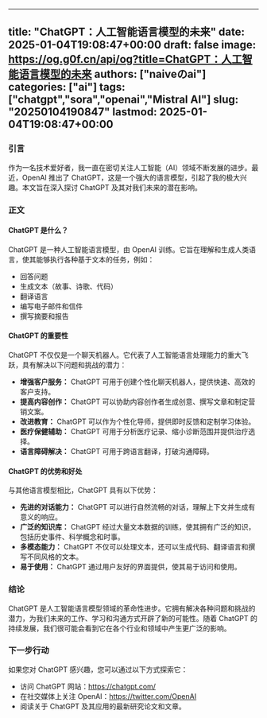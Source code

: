 
---
title: "ChatGPT：人工智能语言模型的未来"
date: 2025-01-04T19:08:47+00:00
draft: false
image: https://og.g0f.cn/api/og?title=ChatGPT：人工智能语言模型的未来
authors: ["naiveのai"]
categories: ["ai"]
tags: ["chatgpt","sora","openai","Mistral AI"]
slug: "20250104190847"
lastmod: 2025-01-04T19:08:47+00:00
---
### 引言
作为一名技术爱好者，我一直在密切关注人工智能（AI）领域不断发展的进步。最近，OpenAI 推出了 ChatGPT，这是一个强大的语言模型，引起了我的极大兴趣。本文旨在深入探讨 ChatGPT 及其对我们未来的潜在影响。

### 正文

#### ChatGPT 是什么？
ChatGPT 是一种人工智能语言模型，由 OpenAI 训练。它旨在理解和生成人类语言，使其能够执行各种基于文本的任务，例如：

- 回答问题
- 生成文本（故事、诗歌、代码）
- 翻译语言
- 编写电子邮件和信件
- 撰写摘要和报告

#### ChatGPT 的重要性
ChatGPT 不仅仅是一个聊天机器人。它代表了人工智能语言处理能力的重大飞跃，具有解决以下问题和挑战的潜力：

- **增强客户服务：** ChatGPT 可用于创建个性化聊天机器人，提供快速、高效的客户支持。
- **提高内容创作：** ChatGPT 可以协助内容创作者生成创意、撰写文章和制定营销文案。
- **改进教育：** ChatGPT 可以作为个性化导师，提供即时反馈和定制学习体验。
- **医疗保健辅助：** ChatGPT 可用于分析医疗记录、缩小诊断范围并提供治疗选择。
- **语言障碍解决：** ChatGPT 可用于跨语言翻译，打破沟通障碍。

#### ChatGPT 的优势和好处
与其他语言模型相比，ChatGPT 具有以下优势：

- **先进的对话能力：** ChatGPT 可以进行自然流畅的对话，理解上下文并生成有意义的响应。
- **广泛的知识库：** ChatGPT 经过大量文本数据的训练，使其拥有广泛的知识，包括历史事件、科学概念和时事。
- **多模态能力：** ChatGPT 不仅可以处理文本，还可以生成代码、翻译语言和撰写不同风格的文本。
- **易于使用：** ChatGPT 通过用户友好的界面提供，使其易于访问和使用。

### 结论
ChatGPT 是人工智能语言模型领域的革命性进步。它拥有解决各种问题和挑战的潜力，为我们未来的工作、学习和沟通方式开辟了新的可能性。随着 ChatGPT 的持续发展，我们很可能会看到它在各个行业和领域中产生更广泛的影响。

### 下一步行动
如果您对 ChatGPT 感兴趣，您可以通过以下方式探索它：

- 访问 ChatGPT 网站：https://chatgpt.com/
- 在社交媒体上关注 OpenAI：https://twitter.com/OpenAI
- 阅读关于 ChatGPT 及其应用的最新研究论文和文章。